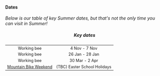 <h4 id='summer-dates'>Dates</h4>
<div>
  <i>Below is our table of key Summer dates, but that's not the only time you can visit in Summer!</i>
  <div style='text-align: center'>
    <h5>Key dates</h5>
    <table class='dates' style='text-align: center; font-size: 0.9em;'>
      <tr><td>Working bee</td><td>4 Nov - 7 Nov</td></tr>
      <tr><td>Working bee</td><td>26 Jan - 28 Jan</td></tr>
      <tr><td>Working bee</td><td>30 Mar - 2 Apr</td></tr>
      <tr><td><a href="https://info.bogongroverchalet.org.au/visiting/visiting-in-summer/#mountain-bike-weekend">Mountain Bike Weekend</a></td><td>(TBC) Easter School Holidays</td></tr>
    </table>
  </div>
</div>

